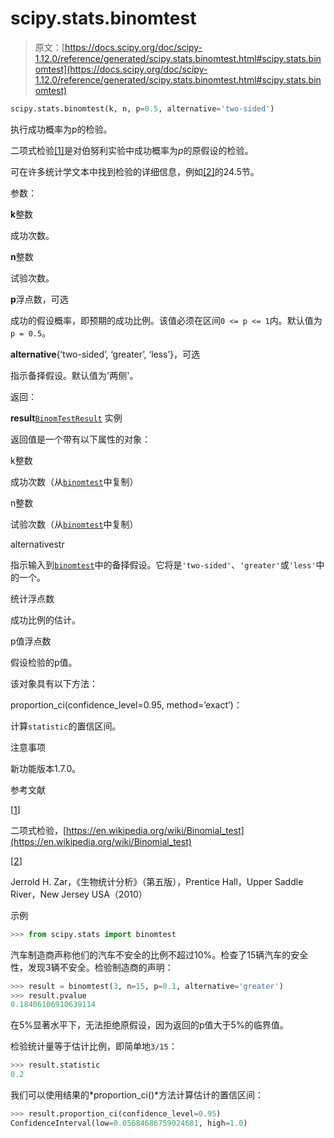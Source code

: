 # scipy.stats.binomtest

> 原文：[https://docs.scipy.org/doc/scipy-1.12.0/reference/generated/scipy.stats.binomtest.html#scipy.stats.binomtest](https://docs.scipy.org/doc/scipy-1.12.0/reference/generated/scipy.stats.binomtest.html#scipy.stats.binomtest)

```py
scipy.stats.binomtest(k, n, p=0.5, alternative='two-sided')
```

执行成功概率为p的检验。

二项式检验[[1]](#r37a6f66d8a8d-1)是对伯努利实验中成功概率为*p*的原假设的检验。

可在许多统计学文本中找到检验的详细信息，例如[[2]](#r37a6f66d8a8d-2)的24.5节。

参数：

**k**整数

成功次数。

**n**整数

试验次数。

**p**浮点数，可选

成功的假设概率，即预期的成功比例。该值必须在区间`0 <= p <= 1`内。默认值为`p = 0.5`。

**alternative**{‘two-sided’, ‘greater’, ‘less’}，可选

指示备择假设。默认值为'两侧'。

返回：

**result**[`BinomTestResult`](scipy.stats._result_classes.BinomTestResult.html#scipy.stats._result_classes.BinomTestResult "scipy.stats._result_classes.BinomTestResult") 实例

返回值是一个带有以下属性的对象：

k整数

成功次数（从[`binomtest`](#scipy.stats.binomtest "scipy.stats.binomtest")中复制）

n整数

试验次数（从[`binomtest`](#scipy.stats.binomtest "scipy.stats.binomtest")中复制）

alternativestr

指示输入到[`binomtest`](#scipy.stats.binomtest "scipy.stats.binomtest")中的备择假设。它将是`'two-sided'`、`'greater'`或`'less'`中的一个。

统计浮点数

成功比例的估计。

p值浮点数

假设检验的p值。

该对象具有以下方法：

proportion_ci(confidence_level=0.95, method=’exact’)：

计算`statistic`的置信区间。

注意事项

新功能版本1.7.0。

参考文献

[[1](#id1)]

二项式检验，[https://en.wikipedia.org/wiki/Binomial_test](https://en.wikipedia.org/wiki/Binomial_test)

[[2](#id2)]

Jerrold H. Zar，《生物统计分析》（第五版），Prentice Hall，Upper Saddle River，New Jersey USA（2010）

示例

```py
>>> from scipy.stats import binomtest 
```

汽车制造商声称他们的汽车不安全的比例不超过10%。检查了15辆汽车的安全性，发现3辆不安全。检验制造商的声明：

```py
>>> result = binomtest(3, n=15, p=0.1, alternative='greater')
>>> result.pvalue
0.18406106910639114 
```

在5%显著水平下，无法拒绝原假设，因为返回的p值大于5%的临界值。

检验统计量等于估计比例，即简单地`3/15`：

```py
>>> result.statistic
0.2 
```

我们可以使用结果的*proportion_ci()*方法计算估计的置信区间：

```py
>>> result.proportion_ci(confidence_level=0.95)
ConfidenceInterval(low=0.05684686759024681, high=1.0) 
```
